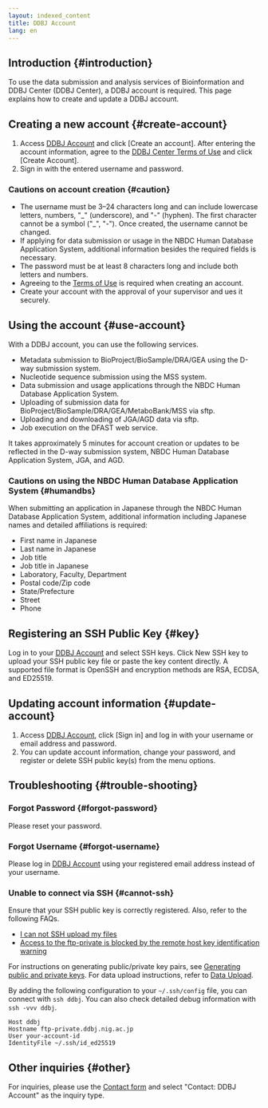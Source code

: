 ```yaml
---
layout: indexed_content
title: DDBJ Account
lang: en
---
```


## Introduction {#introduction}

To use the data submission and analysis services of Bioinformation and DDBJ Center (DDBJ Center), a DDBJ account is required. This page explains how to create and update a DDBJ account.

## Creating a new account {#create-account}

1. Access [DDBJ Account](https://accounts.ddbj.nig.ac.jp) and click \[Create an account\]. After entering the account information, agree to the [DDBJ Center Terms of Use](/policies-e.html) and click \[Create Account\].
2. Sign in with the entered username and password.

### Cautions on account creation {#caution}

- The username must be 3–24 characters long and can include lowercase letters, numbers, "\_" (underscore), and "-" (hyphen). The first character cannot be a symbol ("\_", "-"). Once created, the username cannot be changed.
- If applying for data submission or usage in the NBDC Human Database Application System, additional information besides the required fields is necessary.
- The password must be at least 8 characters long and include both letters and numbers.
- Agreeing to the [Terms of Use](/policies-e.html) is required when creating an account.
- Create your account with the approval of your supervisor and ues it securely.

## Using the account {#use-account}

With a DDBJ account, you can use the following services.  
- Metadata submission to BioProject/BioSample/DRA/GEA using the D-way submission system.
- Nucleotide sequence submission using the MSS system.
- Data submission and usage applications through the NBDC Human Database Application System.
- Uploading of submission data for BioProject/BioSample/DRA/GEA/MetaboBank/MSS via sftp.
- Uploading and downloading of JGA/AGD data via sftp.
- Job execution on the DFAST web service.

It takes approximately 5 minutes for account creation or updates to be reflected in the D-way submission system, NBDC Human Database Application System, JGA, and AGD.

### Cautions on using the NBDC Human Database Application System {#humandbs}

When submitting an application in Japanese through the NBDC Human Database Application System, additional information including Japanese names and detailed affiliations is required:

- First name in Japanese
- Last name in Japanese
- Job title
- Job title in Japanese
- Laboratory, Faculty, Department
- Postal code/Zip code
- State/Prefecture
- Street
- Phone

## Registering an SSH Public Key {#key}

Log in to your [DDBJ Account](https://accounts.ddbj.nig.ac.jp) and select SSH keys. Click New SSH key to upload your SSH public key file or paste the key content directly. A supported file format is OpenSSH and encryption methods are RSA, ECDSA, and ED25519.

## Updating account information {#update-account}

1. Access [DDBJ Account](https://accounts.ddbj.nig.ac.jp), click \[Sign in\] and log in with your username or email address and password.
2. You can update account information, change your password, and register or delete SSH public key(s) from the menu options.

## Troubleshooting {#trouble-shooting}

### Forgot Password {#forgot-password}

Please reset your password.

### Forgot Username {#forgot-username}

Please log in [DDBJ Account](https://accounts.ddbj.nig.ac.jp/) using your registered email address instead of your username.

### Unable to connect via SSH {#cannot-ssh}

Ensure that your SSH public key is correctly registered. Also, refer to the following FAQs.

- [I can not SSH upload my files](/faq/en/sftp-e.html)
- [Access to the ftp-private is blocked by the remote host key identification warning](/faq/en/known-hosts-e.html)

For instructions on generating public/private key pairs, see [Generating public and private keys](/key-e.html). For data upload instructions, refer to [Data Upload](/upload-e.html).

By adding the following configuration to your `~/.ssh/config` file, you can connect with `ssh ddbj`. You can also check detailed debug information with `ssh -vvv ddbj`.

```
Host ddbj
Hostname ftp-private.ddbj.nig.ac.jp
User your-account-id
IdentityFile ~/.ssh/id_ed25519
```

## Other inquiries {#other}

For inquiries, please use the [Contact form](/contact-ddbj-e.html) and select "Contact: DDBJ Account" as the inquiry type.

